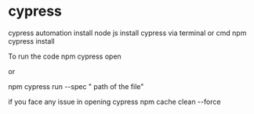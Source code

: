# cypress
cypress automation
install node js
install cypress via terminal or cmd 
npm cypress install

To run the code
npm cypress open 

or 

npm cypress run --spec " path of the file"

if you face any issue in opening cypress
npm cache clean --force
